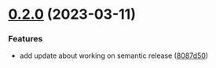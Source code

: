 # [0.2.0](https://github.com/hexsorcerer/gh-pages-home/compare/v0.1.0...v0.2.0) (2023-03-11)


### Features

* add update about working on semantic release ([8087d50](https://github.com/hexsorcerer/gh-pages-home/commit/8087d50fa9cd933b1b9dd63c3b9c818bf6fec3da))
